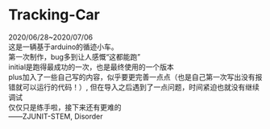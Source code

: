 # Tracking-Car
2020/06/28~2020/07/06     
这是一辆基于arduino的循迹小车。   
第一次制作，bug多到让人感慨“这都能跑”   
initial是跑得最成功的一次，也是最终使用的一个版本   
plus加入了一些自己写的内容，似乎要更完善一点点（也是自己第一次写出没有报错就可以运行的代码！）,
但在导入之后遇到了一点问题，时间紧迫也就没有继续调试   
仅仅只是练手啦，接下来还有更难的                                
——ZJUNIT-STEM, Disorder
